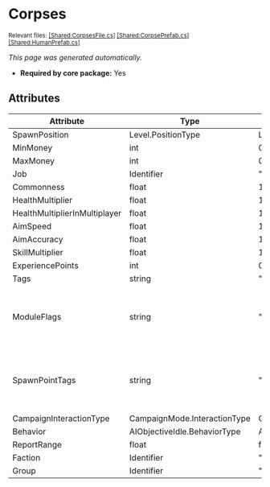 # Corpses
<sup>Relevant files: [[Shared:CorpsesFile.cs]](https://github.com/Regalis11/Barotrauma/blob/master/Barotrauma/BarotraumaShared/SharedSource/ContentManagement/ContentFile/CorpsesFile.cs) [[Shared:CorpsePrefab.cs]](https://github.com/Regalis11/Barotrauma/blob/master/Barotrauma/BarotraumaShared/SharedSource/Characters/CorpsePrefab.cs) [[Shared:HumanPrefab.cs]](https://github.com/Regalis11/Barotrauma/blob/master/Barotrauma/BarotraumaShared/SharedSource/Characters/HumanPrefab.cs)</sup>

*This page was generated automatically.*

- **Required by core package:** Yes



## Attributes

| Attribute                     | Type                         | Default value                        | Description                                               |
|-------------------------------|------------------------------|--------------------------------------|-----------------------------------------------------------|
| SpawnPosition                 | Level.PositionType           | Level.PositionType.Wreck             |                                                           |
| MinMoney                      | int                          | 0                                    |                                                           |
| MaxMoney                      | int                          | 0                                    |                                                           |
| Job                           | Identifier                   | "any"                                |                                                           |
| Commonness                    | float                        | 1                                    |                                                           |
| HealthMultiplier              | float                        | 1                                    |                                                           |
| HealthMultiplierInMultiplayer | float                        | 1                                    |                                                           |
| AimSpeed                      | float                        | 1                                    |                                                           |
| AimAccuracy                   | float                        | 1                                    |                                                           |
| SkillMultiplier               | float                        | 1                                    |                                                           |
| ExperiencePoints              | int                          | 0                                    |                                                           |
| Tags                          | string                       | ""                                   |                                                           |
| ModuleFlags                   | string                       | ""                                   | What outpost module tags does the NPC prefer to spawn in. |
| SpawnPointTags                | string                       | ""                                   | Tag(s) of the spawnpoints the NPC prefers to spawn at.    |
| CampaignInteractionType       | CampaignMode.InteractionType | CampaignMode.InteractionType.None    |                                                           |
| Behavior                      | AIObjectiveIdle.BehaviorType | AIObjectiveIdle.BehaviorType.Passive |                                                           |
| ReportRange                   | float                        | float.PositiveInfinity               |                                                           |
| Faction                       | Identifier                   | ""                                   |                                                           |
| Group                         | Identifier                   | ""                                   |                                                           |



